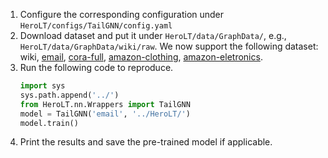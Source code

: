 1. Configure the corresponding configuration under `HeroLT/configs/TailGNN/config.yaml`
2. Download dataset and put it under `HeroLT/data/GraphData/`, e.g., `HeroLT/data/GraphData/wiki/raw`.
We now support the following dataset: wiki, [email](https://github.com/shuaiOKshuai/Tail-GNN/tree/main/dataset/email), [cora-full](https://github.com/Leo-Q-316/ImGAGN/tree/main/dataset/cora), [amazon-clothing](https://github.com/kaize0409/GPN_Graph-Few-shot/tree/master/few_shot_data), [amazon-eletronics](https://github.com/kaize0409/GPN_Graph-Few-shot/tree/master/few_shot_data).
3. Run the following code to reproduce.
   ```python
   import sys
   sys.path.append('../')  
   from HeroLT.nn.Wrappers import TailGNN
   model = TailGNN('email', '../HeroLT/')
   model.train()
   ```
4. Print the results and save the pre-trained model if applicable.